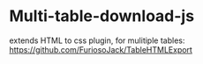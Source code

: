 # Multi-table-download-js
extends HTML to css plugin, for mulitiple tables: https://github.com/FuriosoJack/TableHTMLExport
